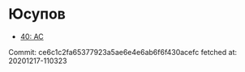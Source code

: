 # Юсупов
- [40: AC](40.md)

Commit: ce6c1c2fa65377923a5ae6e4e6ab6f6f430acefc
 fetched at: 20201217-110323
